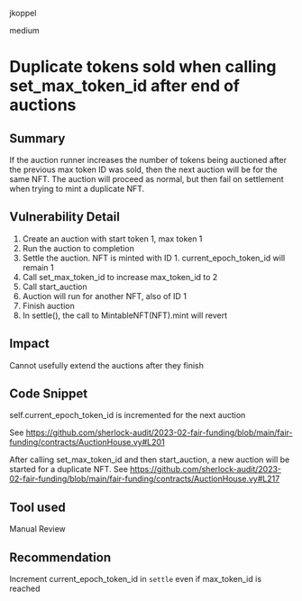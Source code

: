 jkoppel

medium

# Duplicate tokens sold when calling set_max_token_id after end of auctions

## Summary

If the auction runner increases the number of tokens being auctioned after the previous max token ID was sold, then the next auction will be for the same NFT. The auction will proceed as normal, but then fail on settlement when trying to mint a duplicate NFT.

## Vulnerability Detail

1. Create an auction with start token 1, max token 1
2. Run the auction to completion
3. Settle the auction. NFT is minted with ID 1. current_epoch_token_id will remain 1
4. Call set_max_token_id to increase max_token_id to 2
5. Call start_auction
6. Auction will run for another NFT, also of ID 1
7. Finish auction
8. In settle(), the call to MintableNFT(NFT).mint will revert

## Impact

Cannot usefully extend the auctions after they finish

## Code Snippet

self.current_epoch_token_id is incremented for the next auction 

See https://github.com/sherlock-audit/2023-02-fair-funding/blob/main/fair-funding/contracts/AuctionHouse.vy#L201

After calling set_max_token_id and then start_auction, a new auction will be started for a duplicate NFT. See https://github.com/sherlock-audit/2023-02-fair-funding/blob/main/fair-funding/contracts/AuctionHouse.vy#L217

## Tool used

Manual Review

## Recommendation

Increment current_epoch_token_id in `settle` even if max_token_id is reached